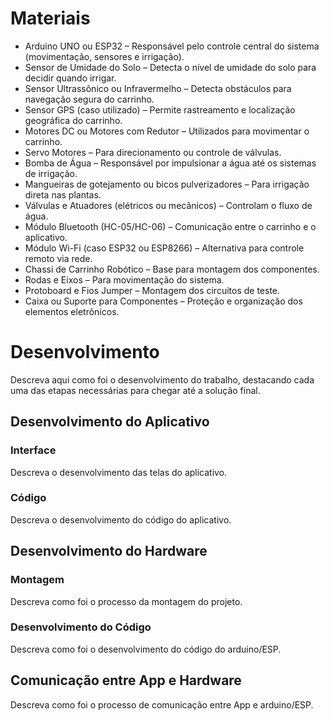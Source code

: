
# Materiais
- Arduino UNO ou ESP32 – Responsável pelo controle central do sistema (movimentação, sensores e irrigação).
- Sensor de Umidade do Solo – Detecta o nível de umidade do solo para decidir quando irrigar.
- Sensor Ultrassônico ou Infravermelho – Detecta obstáculos para navegação segura do carrinho.
- Sensor GPS (caso utilizado) – Permite rastreamento e localização geográfica do carrinho.
- Motores DC ou Motores com Redutor – Utilizados para movimentar o carrinho.
- Servo Motores – Para direcionamento ou controle de válvulas.
- Bomba de Água – Responsável por impulsionar a água até os sistemas de irrigação.
- Mangueiras de gotejamento ou bicos pulverizadores – Para irrigação direta nas plantas.
- Válvulas e Atuadores (elétricos ou mecânicos) – Controlam o fluxo de água.
- Módulo Bluetooth (HC-05/HC-06) – Comunicação entre o carrinho e o aplicativo.
- Módulo Wi-Fi (caso ESP32 ou ESP8266) – Alternativa para controle remoto via rede.
- Chassi de Carrinho Robótico – Base para montagem dos componentes.
- Rodas e Eixos – Para movimentação do sistema.
- Protoboard e Fios Jumper – Montagem dos circuitos de teste.
- Caixa ou Suporte para Componentes – Proteção e organização dos elementos eletrônicos.


# Desenvolvimento

Descreva aqui como foi o desenvolvimento do trabalho, destacando cada uma das etapas necessárias para chegar até a solução final.

## Desenvolvimento do Aplicativo

### Interface

Descreva o desenvolvimento das telas do aplicativo.

### Código

Descreva o desenvolvimento do código do aplicativo.

## Desenvolvimento do Hardware

### Montagem

Descreva como foi o processo da montagem do projeto.

### Desenvolvimento do Código

Descreva como foi o desenvolvimento do código do arduino/ESP.

## Comunicação entre App e Hardware

Descreva como foi o processo de comunicação entre App e arduino/ESP.
